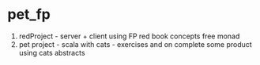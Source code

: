 # pet_fp

1. redProject - server + client using FP red book concepts free monad
2. pet project - scala with cats - exercises and on complete some product using cats abstracts
